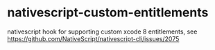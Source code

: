 # nativescript-custom-entitlements
nativescript hook for supporting custom xcode 8 entitlements, see https://github.com/NativeScript/nativescript-cli/issues/2075

